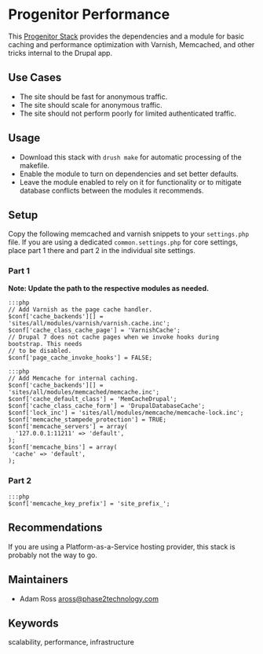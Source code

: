 # Progenitor Performance

This [Progenitor Stack](http://github.com/phase2/progenitor) provides the
dependencies and a module for basic caching and performance optimization
with Varnish, Memcached, and other tricks internal to the Drupal app.

## Use Cases

* The site should be fast for anonymous traffic.
* The site should scale for anonymous traffic.
* The site should not perform poorly for limited authenticated traffic.

## Usage

* Download this stack with `drush make` for automatic processing of the makefile.
* Enable the module to turn on dependencies and set better defaults.
* Leave the module enabled to rely on it for functionality or to mitigate database
  conflicts between the modules it recommends.

## Setup

Copy the following memcached and varnish snippets to your `settings.php` file.
If you are using a dedicated `common.settings.php` for core settings, place
part 1 there and part 2 in the individual site settings.

### Part 1

**Note: Update the path to the respective modules as needed.**

    :::php
    // Add Varnish as the page cache handler.
    $conf['cache_backends'][] = 'sites/all/modules/varnish/varnish.cache.inc';
    $conf['cache_class_cache_page'] = 'VarnishCache';
    // Drupal 7 does not cache pages when we invoke hooks during bootstrap. This needs
    // to be disabled.
    $conf['page_cache_invoke_hooks'] = FALSE;

    :::php
    // Add Memcache for internal caching.
    $conf['cache_backends'][] = 'sites/all/modules/memcached/memcache.inc';
    $conf['cache_default_class'] = 'MemCacheDrupal';
    $conf['cache_class_cache_form'] = 'DrupalDatabaseCache';
    $conf['lock_inc'] = 'sites/all/modules/memcache/memcache-lock.inc';
    $conf['memcache_stampede_protection'] = TRUE;
    $conf['memcache_servers'] = array(
      '127.0.0.1:11211' => 'default',
    );
    $conf['memcache_bins'] = array(
     'cache' => 'default',
    );

### Part 2

    :::php
    $conf['memcache_key_prefix'] = 'site_prefix_';

## Recommendations

If you are using a Platform-as-a-Service hosting provider, this stack is probably not the way to go.

## Maintainers

* Adam Ross <aross@phase2technology.com>

## Keywords

scalability, performance, infrastructure
